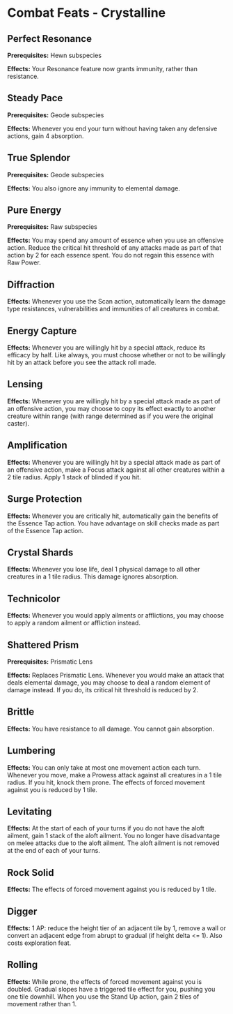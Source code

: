 # Combat Feats - Crystalline

## Perfect Resonance

**Prerequisites:** Hewn subspecies

**Effects:** Your Resonance feature now grants immunity, rather than resistance.

## Steady Pace

**Prerequisites:** Geode subspecies

**Effects:** Whenever you end your turn without having taken any defensive actions, gain 4 absorption.

## True Splendor

**Prerequisites:** Geode subspecies

**Effects:** You also ignore any immunity to elemental damage.

## Pure Energy

**Prerequisites:** Raw subspecies

**Effects:** You may spend any amount of essence when you use an offensive action. Reduce the critical hit threshold of any attacks made as part of that action by 2 for each essence spent. You do not regain this essence with Raw Power.

## Diffraction

**Effects:** Whenever you use the Scan action, automatically learn the damage type resistances, vulnerabilities and immunities of all creatures in combat.

## Energy Capture

**Effects:** Whenever you are willingly hit by a special attack, reduce its efficacy by half. Like always, you must choose whether or not to be willingly hit by an attack before you see the attack roll made.

## Lensing

**Effects:** Whenever you are willingly hit by a special attack made as part of an offensive action, you may choose to copy its effect exactly to another creature within range (with range determined as if you were the original caster).

## Amplification

**Effects:** Whenever you are willingly hit by a special attack made as part of an offensive action, make a Focus attack against all other creatures within a 2 tile radius. Apply 1 stack of blinded if you hit.

## Surge Protection

**Effects:** Whenever you are critically hit, automatically gain the benefits of the Essence Tap action. You have advantage on skill checks made as part of the Essence Tap action.

## Crystal Shards

**Effects:** Whenever you lose life, deal 1 physical damage to all other creatures in a 1 tile radius. This damage ignores absorption.

## Technicolor

**Effects:** Whenever you would apply ailments or afflictions, you may choose to apply a random ailment or affliction instead.

## Shattered Prism

**Prerequisites:** Prismatic Lens

**Effects:** Replaces Prismatic Lens. Whenever you would make an attack that deals elemental damage, you may choose to deal a random element of damage instead. If you do, its critical hit threshold is reduced by 2.

## Brittle

**Effects:** You have resistance to all damage. You cannot gain absorption.

## Lumbering

**Effects:** You can only take at most one movement action each turn. Whenever you move, make a Prowess attack against all creatures in a 1 tile radius. If you hit, knock them prone. The effects of forced movement against you is reduced by 1 tile.

## Levitating

**Effects:** At the start of each of your turns if you do not have the aloft ailment, gain 1 stack of the aloft ailment. You no longer have disadvantage on melee attacks due to the aloft ailment. The aloft ailment is not removed at the end of each of your turns.

## Rock Solid

**Effects:** The effects of forced movement against you is reduced by 1 tile.

## Digger

**Effects:** 1 AP: reduce the height tier of an adjacent tile by 1, remove a wall or convert an adjacent edge from abrupt to gradual (if height delta <= 1). Also costs exploration feat.

## Rolling

**Effects:** While prone, the effects of forced movement against you is doubled. Gradual slopes have a triggered tile effect for you, pushing you one tile downhill. When you use the Stand Up action, gain 2 tiles of movement rather than 1.
